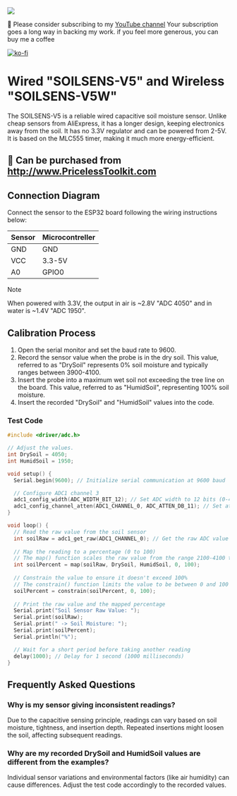 <img src="https://raw.githubusercontent.com/PricelessToolkit/SOILSENS-V5/main/img/banner.jpg"/>

🤗 Please consider subscribing to my [YouTube channel](https://www.youtube.com/@PricelessToolkit/videos) Your subscription goes a long way in backing my work. if you feel more generous, you can buy me a coffee


[![ko-fi](https://ko-fi.com/img/githubbutton_sm.svg)](https://ko-fi.com/U6U2QLAF8)

# Wired "SOILSENS-V5" and Wireless "SOILSENS-V5W"

The SOILSENS-V5 is a reliable wired capacitive soil moisture sensor. Unlike cheap sensors from AliExpress, it has a longer design, keeping electronics away from the soil. It has no 3.3V regulator and can be powered from 2-5V. It is based on the MLC555 timer, making it much more energy-efficient. 


## 🛒 Can be purchased from http://www.PricelessToolkit.com

## Connection Diagram

Connect the sensor to the ESP32 board following the wiring instructions below:

| Sensor | Microcontreller |
|--------|-----------------|
|  GND   |   GND           |
|  VCC   |   3.3-5V        |
|  A0    |   GPIO0         |

> [!NOTE]
> When powered with 3.3V, the output in air is ~2.8V "ADC 4050" and in water is ~1.4V "ADC 1950".


## Calibration Process

1. Open the serial monitor and set the baud rate to 9600.
2. Record the sensor value when the probe is in the dry soil. This value, referred to as "DrySoil" represents 0% soil moisture and typically ranges between 3900-4100.
3. Insert the probe into a maximum wet soil not exceeding the tree line on the board. This value, referred to as "HumidSoil", representing 100% soil moisture.
4. Insert the recorded "DrySoil" and "HumidSoil" values into the code.

### Test Code

```cpp
#include <driver/adc.h>

// Adjust the values.
int DrySoil = 4050;
int HumidSoil = 1950;

void setup() {
  Serial.begin(9600); // Initialize serial communication at 9600 baud

  // Configure ADC1 channel 3
  adc1_config_width(ADC_WIDTH_BIT_12); // Set ADC width to 12 bits (0-4095)
  adc1_config_channel_atten(ADC1_CHANNEL_0, ADC_ATTEN_DB_11); // Set attenuation to 11dB for higher input voltage range
}

void loop() {
  // Read the raw value from the soil sensor
  int soilRaw = adc1_get_raw(ADC1_CHANNEL_0); // Get the raw ADC value from channel 0
  
  // Map the reading to a percentage (0 to 100)
  // The map() function scales the raw value from the range 2100-4100 to 0-100
  int soilPercent = map(soilRaw, DrySoil, HumidSoil, 0, 100);
  
  // Constrain the value to ensure it doesn't exceed 100%
  // The constrain() function limits the value to be between 0 and 100
  soilPercent = constrain(soilPercent, 0, 100);
  
  // Print the raw value and the mapped percentage
  Serial.print("Soil Sensor Raw Value: ");
  Serial.print(soilRaw);
  Serial.print(" -> Soil Moisture: ");
  Serial.print(soilPercent);
  Serial.println("%");

  // Wait for a short period before taking another reading
  delay(1000); // Delay for 1 second (1000 milliseconds)
}


```

## Frequently Asked Questions
### Why is my sensor giving inconsistent readings?
Due to the capacitive sensing principle, readings can vary based on soil moisture, tightness, and insertion depth. Repeated insertions might loosen the soil, affecting subsequent readings.

### Why are my recorded DrySoil and HumidSoil values are different from the examples?
Individual sensor variations and environmental factors (like air humidity) can cause differences. Adjust the test code accordingly to the recorded values.
